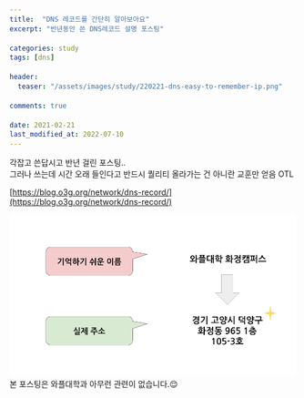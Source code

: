 ```yaml
---
title:  "DNS 레코드를 간단히 알아보아요"
excerpt: "반년동안 쓴 DNS레코드 설명 포스팅"

categories: study
tags: [dns]

header:
  teaser: "/assets/images/study/220221-dns-easy-to-remember-ip.png" 

comments: true

date: 2021-02-21
last_modified_at: 2022-07-10
---
```


각잡고 쓴답시고 반년 걸린 포스팅..   
그러나 쓰는데 시간 오래 들인다고 반드시 퀄리티 올라가는 건 아니란 교훈만 얻음 OTL

[https://blog.o3g.org/network/dns-record/](https://blog.o3g.org/network/dns-record/)

![와플대학](/assets/images/study/220221-dns-easy-to-remember-ip.png)
본 포스팅은 와플대학과 아무런 관련이 없습니다.😌